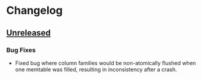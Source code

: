 # Changelog

## [Unreleased]

### Bug Fixes

- Fixed bug where column families would be non-atomically flushed when one memtable was filled, resulting in inconsistency after a crash.

[Unreleased]: https://github.com/nomic-io/merk/compare/v1.0.0-alpha.8...HEAD
